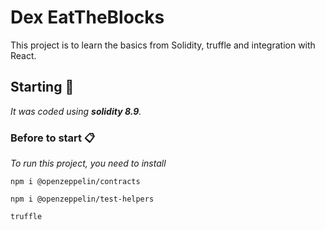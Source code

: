 # Dex EatTheBlocks

This project is to learn the basics from Solidity, truffle and integration with React. 

## Starting 🚀

_It was coded using **solidity 8.9**._

### Before to start 📋

_To run this project, you need to install_

```
npm i @openzeppelin/contracts
```

```
npm i @openzeppelin/test-helpers
```
```
truffle
```
